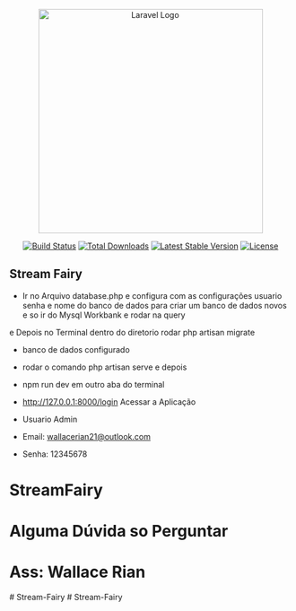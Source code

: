 <p align="center"><a href="https://laravel.com" target="_blank"><img src="https://raw.githubusercontent.com/laravel/art/master/logo-lockup/5%20SVG/2%20CMYK/1%20Full%20Color/laravel-logolockup-cmyk-red.svg" width="400" alt="Laravel Logo"></a></p>

<p align="center">
<a href="https://github.com/laravel/framework/actions"><img src="https://github.com/laravel/framework/workflows/tests/badge.svg" alt="Build Status"></a>
<a href="https://packagist.org/packages/laravel/framework"><img src="https://img.shields.io/packagist/dt/laravel/framework" alt="Total Downloads"></a>
<a href="https://packagist.org/packages/laravel/framework"><img src="https://img.shields.io/packagist/v/laravel/framework" alt="Latest Stable Version"></a>
<a href="https://packagist.org/packages/laravel/framework"><img src="https://img.shields.io/packagist/l/laravel/framework" alt="License"></a>
</p>

## Stream Fairy

- Ir no Arquivo database.php e configura com as configurações usuario senha e nome do banco de dados
para criar um banco de dados novos e so ir do Mysql Workbank e rodar na query 

e Depois no Terminal dentro do diretorio rodar php artisan migrate

- banco de dados configurado

- rodar o comando php artisan serve e depois
- npm run dev em outro aba do terminal 

- http://127.0.0.1:8000/login Acessar a Aplicação

- Usuario Admin

- Email: wallacerian21@outlook.com
- Senha: 12345678

# StreamFairy
# Alguma Dúvida so Perguntar 
# Ass: Wallace Rian
#   S t r e a m - F a i r y  
 # Stream-Fairy

